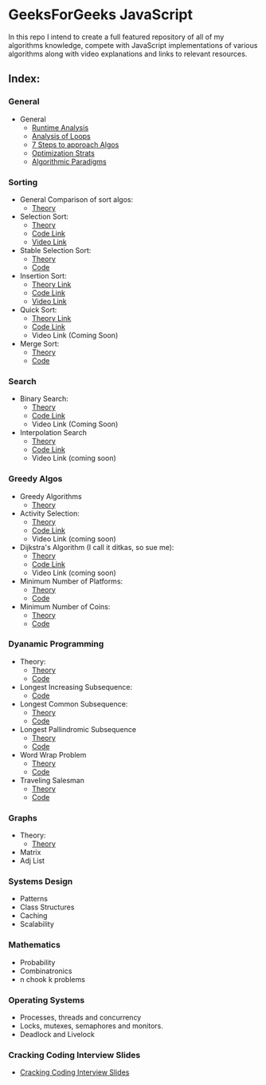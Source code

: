 # GeeksForGeeks JavaScript
In this repo I intend to create a full featured repository of all of my algorithms knowledge, compete with JavaScript implementations
of various algorithms along with video explanations and links to relevant resources.

## Index:

### General

* General
  * [Runtime Analysis](https://github.com/SHEFFcode/GeeksForGeeksJS/blob/master/Theory/RuntimeAnalysis.md)
  * [Analysis of Loops](https://github.com/SHEFFcode/GeeksForGeeksJS/blob/master/Theory/Analysis%20of%20Loops.md)
  * [7 Steps to approach Algos](https://github.com/SHEFFcode/GeeksForGeeksJS/blob/master/Theory/7%20Steps.md)
  * [Optimization Strats](https://github.com/SHEFFcode/GeeksForGeeksJS/blob/master/Theory/Algorithm%20Strategies.md)
  * [Algorithmic Paradigms](https://github.com/SHEFFcode/GeeksForGeeksJS/blob/master/Theory/AlgoParadigms.md)

### Sorting
* General Comparison of sort algos:
  * [Theory](https://github.com/SHEFFcode/GeeksForGeeksJS/blob/master/Sorting/AlgoComparison.md)
* Selection Sort:
  * [Theory](https://github.com/SHEFFcode/GeeksForGeeksJS/blob/master/Sorting/SelectionSort.md)
  * [Code Link](https://github.com/SHEFFcode/GeeksForGeeksJS/blob/master/Sorting/SelectionSort.js)
  * [Video Link](https://youtu.be/qkEWDCjc8DU)
* Stable Selection Sort:
  * [Theory](https://github.com/SHEFFcode/GeeksForGeeksJS/blob/master/Sorting/StableSelectionSort.md)
  * [Code](https://github.com/SHEFFcode/GeeksForGeeksJS/blob/master/Sorting/StableSelectionSort.js)
* Insertion Sort:
  * [Theory Link](https://github.com/SHEFFcode/GeeksForGeeksJS/blob/master/Sorting/InsertionSort.md)
  * [Code Link](https://github.com/SHEFFcode/GeeksForGeeksJS/blob/master/Sorting/InsertionSort.js)
  * [Video Link](https://youtu.be/Nbb4aNBTIBc)
* Quick Sort:
  * [Theory Link](https://github.com/SHEFFcode/GeeksForGeeksJS/blob/master/Sorting/QuickSort.md)
  * [Code Link](https://github.com/SHEFFcode/GeeksForGeeksJS/blob/master/Sorting/Quicksort.js)
  * Video Link (Coming Soon)
* Merge Sort:
  * [Theory](https://github.com/SHEFFcode/GeeksForGeeksJS/blob/master/Sorting/MergeSort.md)
  * [Code](https://github.com/SHEFFcode/GeeksForGeeksJS/blob/master/Sorting/MergeSort.js)

### Search
* Binary Search:
  * [Theory](https://github.com/SHEFFcode/GeeksForGeeksJS/blob/master/Search/BinarySearch.md)
  * [Code Link](https://github.com/SHEFFcode/GeeksForGeeksJS/blob/master/Search/BinarySearch.js )
  * Video Link (Coming Soon)
* Interpolation Search
  * [Theory](https://github.com/SHEFFcode/GeeksForGeeksJS/blob/master/Search/InterpolationSearch.md)
  * [Code Link](https://github.com/SHEFFcode/GeeksForGeeksJS/blob/master/Search/InterpolationSearch.js)
  * Video Link (coming soon)

### Greedy Algos
* Greedy Algorithms
  * [Theory](https://github.com/SHEFFcode/GeeksForGeeksPython/blob/master/Theory/Greedy%20Algorithms.md)
* Activity Selection:
  * [Theory](https://github.com/SHEFFcode/GeeksForGeeksPython/blob/master/Greedy/ActivitySelection.md)
  * [Code Link](https://github.com/SHEFFcode/GeeksForGeeksPython/blob/master/Greedy/ActivitySelection.py)
  * Video Link (coming soon)
* Dijkstra's Algorithm (I call it ditkas, so sue me):
  * [Theory](https://github.com/SHEFFcode/GeeksForGeeksPython/blob/master/Greedy/DitkasAlgo.md)
  * [Code Link](https://github.com/SHEFFcode/GeeksForGeeksPython/blob/master/Greedy/DijkstrasShortestPath.py)
  * Video Link (coming soon)
* Minimum Number of Platforms:
  * [Theory](https://github.com/SHEFFcode/GeeksForGeeksPython/blob/master/Greedy/MinNumberOfPlatforms.md)
  * [Code](https://github.com/SHEFFcode/GeeksForGeeksPython/blob/master/Greedy/MinNumberOfPlatforms.py)
* Minimum Number of Coins:
  * [Theory](https://github.com/SHEFFcode/GeeksForGeeksPython/blob/master/Greedy/MinNumberOfCoins.md)
  * [Code](https://github.com/SHEFFcode/GeeksForGeeksPython/blob/master/Greedy/MinNumberOfCoins.py)

### Dyanamic Programming
* Theory:
  * [Theory](https://github.com/SHEFFcode/GeeksForGeeks/blob/master/GeeksForGeeks/Theory/Dynamic%20Programming.md)
  * [Code](https://github.com/SHEFFcode/GeeksForGeeks/blob/master/GeeksForGeeks/Dynamic%20Programming/Memoization.cs)
* Longest Increasing Subsequence:
  * [Code](https://github.com/SHEFFcode/GeeksForGeeks/blob/master/GeeksForGeeks/Dynamic%20Programming/LIS.cs)
* Longest Common Subsequence:
  * [Theory](https://github.com/SHEFFcode/GeeksForGeeks/blob/master/GeeksForGeeks/Theory/LCS.md)
  * [Code](https://github.com/SHEFFcode/GeeksForGeeks/blob/master/GeeksForGeeks/Dynamic%20Programming/LCS.cs)
* Longest Pallindromic Subsequence
  * [Theory](https://github.com/SHEFFcode/GeeksForGeeks/blob/master/GeeksForGeeks/Theory/LPS.md)
  * [Code](https://github.com/SHEFFcode/GeeksForGeeks/blob/master/GeeksForGeeks/Dynamic%20Programming/LPS.cs)
* Word Wrap Problem
  * [Theory]()
  * [Code]()
* Traveling Salesman
  * [Theory]()
  * [Code]()

### Graphs
* Theory:
  * [Theory]()
* Matrix
* Adj List

### Systems Design
* Patterns
* Class Structures
* Caching
* Scalability

### Mathematics
* Probability
* Combinatronics
* n chook k problems

### Operating Systems
* Processes, threads and concurrency
* Locks, mutexes, semaphores and monitors.
* Deadlock and Livelock

### Cracking Coding Interview Slides
* [Cracking Coding Interview Slides](https://www.slideshare.net/gayle2/cracking-the-coding-interview-40140660)